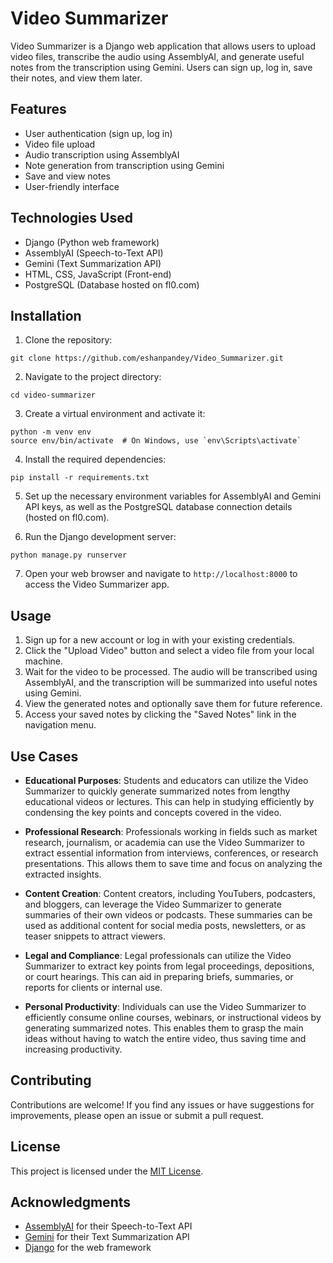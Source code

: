 # Video Summarizer

Video Summarizer is a Django web application that allows users to upload video files, transcribe the audio using AssemblyAI, and generate useful notes from the transcription using Gemini. Users can sign up, log in, save their notes, and view them later.

## Features

- User authentication (sign up, log in)
- Video file upload
- Audio transcription using AssemblyAI
- Note generation from transcription using Gemini
- Save and view notes
- User-friendly interface

## Technologies Used

- Django (Python web framework)
- AssemblyAI (Speech-to-Text API)
- Gemini (Text Summarization API)
- HTML, CSS, JavaScript (Front-end)
- PostgreSQL (Database hosted on fl0.com)

## Installation

1. Clone the repository:

```
git clone https://github.com/eshanpandey/Video_Summarizer.git
```

2. Navigate to the project directory:

```
cd video-summarizer
```

3. Create a virtual environment and activate it:

```
python -m venv env
source env/bin/activate  # On Windows, use `env\Scripts\activate`
```

4. Install the required dependencies:

```
pip install -r requirements.txt
```

5. Set up the necessary environment variables for AssemblyAI and Gemini API keys, as well as the PostgreSQL database connection details (hosted on fl0.com).

6. Run the Django development server:

```
python manage.py runserver
```

7. Open your web browser and navigate to `http://localhost:8000` to access the Video Summarizer app.

## Usage

1. Sign up for a new account or log in with your existing credentials.
2. Click the "Upload Video" button and select a video file from your local machine.
3. Wait for the video to be processed. The audio will be transcribed using AssemblyAI, and the transcription will be summarized into useful notes using Gemini.
4. View the generated notes and optionally save them for future reference.
5. Access your saved notes by clicking the "Saved Notes" link in the navigation menu.

## Use Cases

- **Educational Purposes**: Students and educators can utilize the Video Summarizer to quickly generate summarized notes from lengthy educational videos or lectures. This can help in studying efficiently by condensing the key points and concepts covered in the video.

- **Professional Research**: Professionals working in fields such as market research, journalism, or academia can use the Video Summarizer to extract essential information from interviews, conferences, or research presentations. This allows them to save time and focus on analyzing the extracted insights.

- **Content Creation**: Content creators, including YouTubers, podcasters, and bloggers, can leverage the Video Summarizer to generate summaries of their own videos or podcasts. These summaries can be used as additional content for social media posts, newsletters, or as teaser snippets to attract viewers.

- **Legal and Compliance**: Legal professionals can utilize the Video Summarizer to extract key points from legal proceedings, depositions, or court hearings. This can aid in preparing briefs, summaries, or reports for clients or internal use.

- **Personal Productivity**: Individuals can use the Video Summarizer to efficiently consume online courses, webinars, or instructional videos by generating summarized notes. This enables them to grasp the main ideas without having to watch the entire video, thus saving time and increasing productivity.

## Contributing

Contributions are welcome! If you find any issues or have suggestions for improvements, please open an issue or submit a pull request.

## License

This project is licensed under the [MIT License](LICENSE).

## Acknowledgments

- [AssemblyAI](https://www.assemblyai.com/) for their Speech-to-Text API
- [Gemini](https://www.gemini.com/) for their Text Summarization API
- [Django](https://www.djangoproject.com/) for the web framework